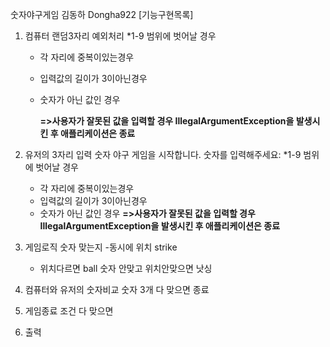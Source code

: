 숫자야구게임 김동하 Dongha922
[기능구현목록]
1. 컴퓨터 랜덤3자리
   예외처리
    *1-9 범위에 벗어날 경우
   * 각 자리에 중복이있는경우
   * 입력값의 길이가 3이아닌경우
   * 숫자가 아닌 값인 경우
   
     **=>사용자가 잘못된 값을 입력할 경우 IllegalArgumentException을 발생시킨 후 애플리케이션은 종료**
2. 유저의 3자리 입력
   숫자 야구 게임을 시작합니다.
   숫자를 입력해주세요:
   *1-9 범위에 벗어날 경우
   * 각 자리에 중복이있는경우
   * 입력값의 길이가 3이아닌경우
   * 숫자가 아닌 값인 경우
   **=>사용자가 잘못된 값을 입력할 경우 IllegalArgumentException을 발생시킨 후 애플리케이션은 종료**
   
3. 게임로직
   숫자 맞는지
	-동시에 위치 strike
	- 위치다르면 ball
숫자 안맞고 위치안맞으면 낫싱
   
4. 컴퓨터와 유저의 숫자비교
   숫자 3개 다 맞으면 종료
5. 게임종료 조건
    다 맞으면 
6. 출력



